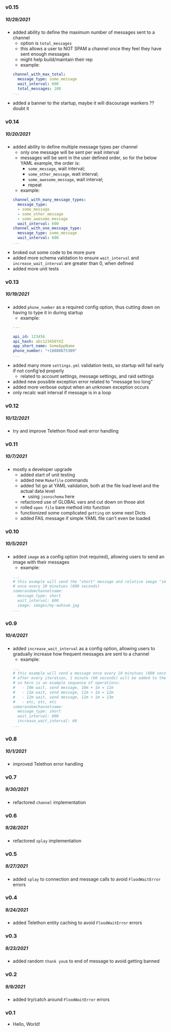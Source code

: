 ### v0.15
##### 10/29/2021
- added ability to define the maximum number of messages sent to a channel
  - option is `total_messages`
  - this allows a user to NOT SPAM a channel once they feel they have sent enough messages
  - might help build/maintain their rep
  - example:
  ```yaml
  channel_with_max_total:
    message_type: some_message
    wait_interval: 600
    total_messages: 100
  ...
  ```
- added a banner to the startup, maybe it will discourage wankers ?? doubt it

### v0.14
##### 10/20/2021
- added ability to define multiple message types per channel
  - only one message will be sent per wait interval
  - messages will be sent in the user defined order, so for the below YAML example, the order is:
    - `some_message`, wait interval;
    - `some_other_message`, wait interval;
    - `some_awesome_message`, wait interval;
    - repeat
  - example:
  ```yaml
  channel_with_many_message_types:
    message_type:
    - some_message
    - some_other_message
    - some_awesome_message
    wait_interval: 600
  channel_with_one_message_type:
    message_type: some_message
    wait_interval: 600
  ...
  ```
- broked out some code to be more pure
- added more schema validation to ensure `wait_interval` and `increase_wait_interval` are greater than 0, when defined
- added more unit tests

### v0.13
##### 10/19/2021
- added `phone_number` as a required config option, thus cutting down on having to type it in during startup
  - example:
  ```yaml
  ---

  api_id: 123456
  api_hash: abc123456YXZ
  app_short_name: SomeAppName
  phone_number: "+18888675309"
  ...
  ```
- added many more `settings.yml` validation tests, so startup will fail early if not config'ed properly
  - related to account settings, message settings, and raid settings
- added new possible exception error related to "message too long"
- added more verbose output when an unknown exception occurs
- only recalc wait interval if message is in a loop

### v0.12
##### 10/12/2021
- try and improve Telethon flood wait error handling

### v0.11
##### 10/7/2021
- mostly a developer upgrade
  - added start of unit testing
  - added new `Makefile` commands
  - added 1st go at YAML validation, both at the file load level and the actual data level
    - using `jsonschema` here
  - refactored use of GLOBAL vars and cut down on those alot
  - rolled `open file` bare method into function
  - functionized some complicated `getting` on some next Dicts
  - added FAIL message if simple YAML file can't even be loaded

### v0.10
##### 10/5/2021
- added `image` as a config option (not required), allowing users to send an image with their messages
  - example:
  ```yaml
  ...
  # this example will send the "short" message and relative image "images/my-awhsum.jpg"
  # once every 10 minutues (600 seconds)
  somerandomchannelname:
    message_type: short
    wait_interval: 600
    image: images/my-awhsum.jpg
  ...
  ```

### v0.9
##### 10/4/2021
- added `increase_wait_interval` as a config option, allowing users to gradually increase how frequent messages are sent to a channel
  - example:
  ```yaml
  ...
  # this example will send a message once every 10 minutues (600 seconds)
  # after every iteration, 1 minute (60 seconds) will be added to the previous attempt's wait interval
  # so here is an example sequence of operations:
  #   - 10m wait, send message, 10m + 1m = 11m
  #   - 11m wait, send message, 11m + 1m = 12m
  #   - 12m wait, send message, 12m + 1m = 13m
  #   - etc, etc, etc
  somerandomchannelname:
    message_type: short
    wait_interval: 600
    increase_wait_interval: 60
  ...
  ```

### v0.8
##### 10/1/2021
- improved Telethon error handling

### v0.7
##### 9/30/2021
- refactored `channel` implementation

### v0.6
##### 9/28/2021
- refactored `splay` implementation

### v0.5
##### 9/27/2021
- added `splay` to connection and message calls to avoid `FloodWaitError` errors

### v0.4
##### 9/24/2021
- added Telethon entity caching to avoid `FloodWaitError` errors

### v0.3
##### 9/23/2021
- added random `thank you`s to end of message to avoid getting banned

### v0.2
##### 9/9/2021
- added try/catch around `FloodWaitError` errors

### v0.1
- Hello, World!
